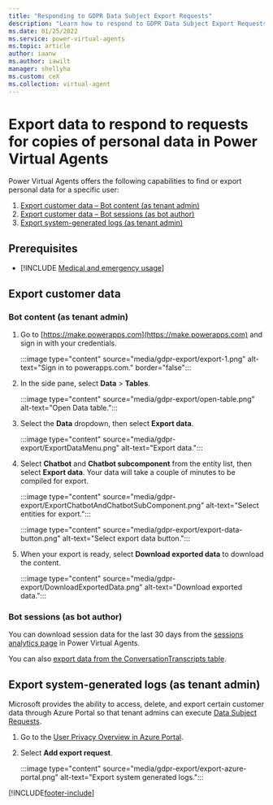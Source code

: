 ```yaml
---
title: "Responding to GDPR Data Subject Export Requests"
description: "Learn how to respond​ to GDPR Data Subject Export Requests for Power Virtual Agents."
ms.date: 01/25/2022
ms.service: power-virtual-agents
ms.topic: article
author: iaanw
ms.author: iawilt
manager: shellyha
ms.custom: ceX
ms.collection: virtual-agent
---
```


# Export data to respond to requests for copies of personal data in Power Virtual Agents

Power Virtual Agents offers the following capabilities to find or export personal data for a specific user:

1. [Export customer data – Bot content (as tenant admin)](#bot-content-as-tenant-admin)
1. [Export customer data – Bot sessions (as bot author)](#bot-sessions-as-bot-author)
1. [Export system-generated logs (as tenant admin)](#export-system-generated-logs-as-tenant-admin)

## Prerequisites

- [!INCLUDE [Medical and emergency usage](includes/pva-usage-limitations.md)]

## Export customer data

### Bot content (as tenant admin)

1. Go to [https://make.powerapps.com](https://make.powerapps.com) and sign in with your credentials.

   :::image type="content" source="media/gdpr-export/export-1.png" alt-text="Sign in to powerapps.com." border="false":::

1. In the side pane, select **Data** > **Tables**.

   :::image type="content" source="media/gdpr-export/open-table.png" alt-text="Open Data table.":::

1. Select the **Data** dropdown, then select **Export data**.

   :::image type="content" source="media/gdpr-export/ExportDataMenu.png" alt-text="Export data.":::

1. Select **Chatbot** and **Chatbot subcomponent** from the entity list, then select **Export data**. Your data will take a couple of minutes to be compiled for export.

   :::image type="content" source="media/gdpr-export/ExportChatbotAndChatbotSubComponent.png" alt-text="Select entities for export.":::

   :::image type="content" source="media/gdpr-export/export-data-button.png" alt-text="Select export data button.":::

1. When your export is ready, select **Download exported data** to download the content.

   :::image type="content" source="media/gdpr-export/DownloadExportedData.png" alt-text="Download exported data.":::

### Bot sessions (as bot author)

You can download session data for the last 30 days from the [sessions analytics page](analytics-sessions.md#download-session-transcript-information-from-the-power-virtual-agents-portal) in Power Virtual Agents.

You can also [export data from the ConversationTranscripts table](analytics-sessions.md#export-conversation-transcripts).

## Export system-generated logs (as tenant admin)

Microsoft provides the ability to access, delete, and export certain customer data through Azure Portal so that tenant admins can execute [Data Subject Requests](/compliance/regulatory/gdpr-dsr-azure#introduction-to-data-subject-requests-dsrs).


1. Go to the [User Privacy Overview in Azure Portal](https://portal.azure.com/#blade/Microsoft_Azure_Policy/UserPrivacyMenuBlade/Overview).

1. Select **Add export request**.

   :::image type="content" source="media/gdpr-export/export-azure-portal.png" alt-text="Export system generated logs.":::

[!INCLUDE[footer-include](includes/footer-banner.md)]
